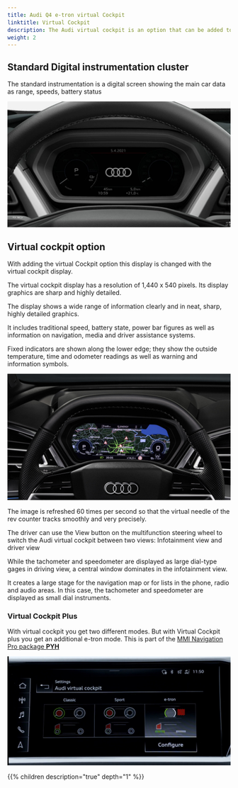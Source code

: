 ```yaml
---
title: Audi Q4 e-tron virtual Cockpit
linktitle: Virtual Cockpit
description: The Audi virtual cockpit is an option that can be added to the Audi Q4 e-tron
weight: 2
---
```



## Standard Digital instrumentation cluster

The standard instrumentation is a digital screen showing the main car data as range, speeds, battery status

![Intrument](multiinstrument.jpg "Combination instrument!")

## Virtual cockpit option

With adding the virtual Cockpit option this display is changed with the virtual cockpit display.

The virtual cockpit display has a resolution of 1,440 x 540 pixels. Its display graphics are  sharp and highly detailed.

The display shows a wide range of information clearly and in neat, sharp, highly detailed graphics.

It includes traditional speed, battery state, power bar figures as well as information on navigation, media and driver assistance systems.

Fixed indicators are shown along the lower edge; they show the outside temperature, time and odometer readings as well as warning and information symbols.

![Virtual cockpit](mminavigationvirtualcockpit.jpg " Virtual Cockpit classic mode infotainment view")

The image is refreshed 60 times per second so that the virtual needle of the rev counter tracks smoothly and very precisely.

The driver can use the View button on the multifunction steering wheel to switch the Audi virtual cockpit between two views:
Infotainment view and driver view

While the tachometer and speedometer are displayed as large dial-type gages in driving view, a central window dominates in the infotainment view.

It creates a large stage for the navigation map or for lists in the phone, radio and audio areas. In this case, the tachometer and speedometer are displayed as small dial instruments.

### Virtual Cockpit Plus

With virtual cockpit you get two different modes. But with Virtual Cockpit plus you get an additional e-tron mode. This is part of the [MMI Navigation Pro package **PYH**](../../../optionguide/list/#infotainment)

![Virtual cockpit modes](virtualcockpitmodes.jpg "Virtual cockpit modes")

{{% children description="true" depth="1" %}}
